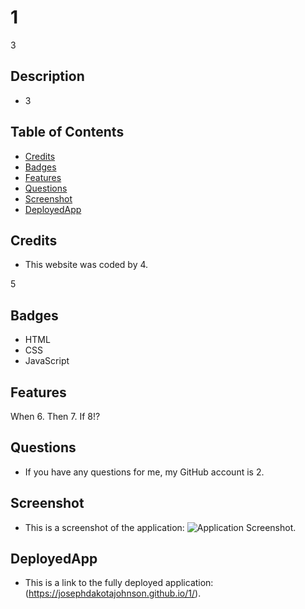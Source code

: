 # 1
3

## Description

 - 3

## Table of Contents

  - [Credits](#credits)
  - [Badges](#badges)
  - [Features](#features)
  - [Questions](#questions)
  - [Screenshot](#screenshot)
  - [DeployedApp](#deployedApp)
  

## Credits

 - This website was coded by 4.

5

## Badges

 - HTML
 - CSS
 - JavaScript


## Features

When 6. Then 7. If 8!?

## Questions

 - If you have any questions for me, my GitHub account is 2.

## Screenshot

 - This is a screenshot of the application: ![Application Screenshot](assets/images/9).

## DeployedApp

 - This is a link to the fully deployed application: (https://josephdakotajohnson.github.io/1/).
